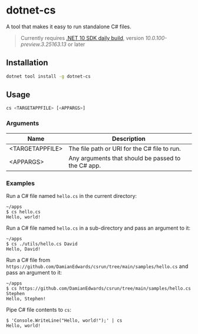 # dotnet-cs

A tool that makes it easy to run standalone C# files.

> Currently requires [.NET 10 SDK daily build](https://github.com/dotnet/sdk/blob/main/documentation/package-table.md), version *10.0.100-preview.3.25163.13* or later

## Installation

```bash
dotnet tool install -g dotnet-cs
```

## Usage

```bash
cs <TARGETAPPFILE> [<APPARGS>]
```

### Arguments

Name  | Description
------|------------------------------------------------
&lt;TARGETAPPFILE&gt; | The file path or URI for the C# file to run.
&lt;APPARGS&gt; | Any arguments that should be passed to the C# app.

### Examples

Run a C# file named `hello.cs` in the current directory:

```shell
~/apps
$ cs hello.cs
Hello, world!
```

Run a C# file named `hello.cs` in a sub-directory and pass an argument to it:

```shell
~/apps
$ cs ./utils/hello.cs David
Hello, David!
```

Run a C# file from `https://github.com/DamianEdwards/csrun/tree/main/samples/hello.cs` and pass an argument to it:

```shell
~/apps
$ cs https://github.com/DamianEdwards/csrun/tree/main/samples/hello.cs Stephen
Hello, Stephen!
```

Pipe C# file contents to `cs`:

```shell
$ 'Console.WriteLine("Hello, world!");' | cs
Hello, world!
```
